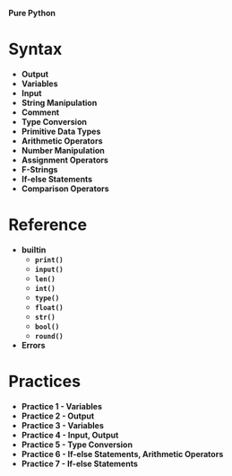 **Pure Python**

# Syntax

- **Output**
- **Variables**
- **Input**
- **String Manipulation**
- **Comment**
- **Type Conversion**
- **Primitive Data Types**
- **Arithmetic Operators**
- **Number Manipulation**
- **Assignment Operators**
- **F-Strings**
- **If-else Statements**
- **Comparison Operators**

# Reference

- **builtin**
  - **`print()`**
  - **`input()`**
  - **`len()`**
  - **`int()`**
  - **`type()`**
  - **`float()`**
  - **`str()`**
  - **`bool()`**
  - **`round()`**
- **Errors**

# Practices

- **Practice 1 - Variables**
- **Practice 2 - Output**
- **Practice 3 - Variables**
- **Practice 4 - Input, Output**
- **Practice 5 - Type Conversion**
- **Practice 6 - If-else Statements, Arithmetic Operators**
- **Practice 7 - If-else Statements**
